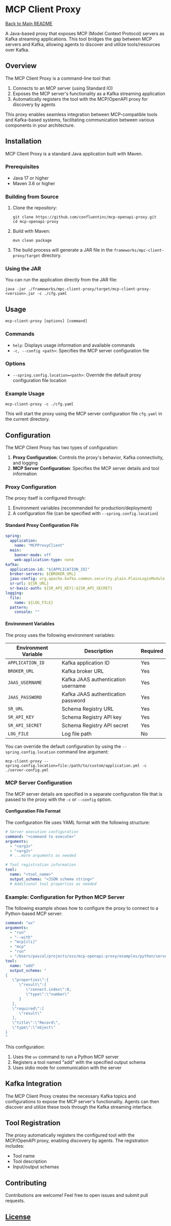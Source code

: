 # MCP Client Proxy

[Back to Main README](../README.md)

A Java-based proxy that exposes MCP (Model Context Protocol) servers as Kafka streaming applications. This tool bridges
the gap between MCP servers and Kafka, allowing agents to discover and utilize tools/resources over Kafka.

## Overview

The MCP Client Proxy is a command-line tool that:

1. Connects to an MCP server (using Standard IO)
2. Exposes the MCP server's functionality as a Kafka streaming application
3. Automatically registers the tool with the MCP/OpenAPI proxy for discovery by agents

This proxy enables seamless integration between MCP-compatible tools and Kafka-based systems, facilitating communication
between various components in your architecture.

## Installation

MCP Client Proxy is a standard Java application built with Maven.

### Prerequisites

- Java 17 or higher
- Maven 3.6 or higher

### Building from Source

1. Clone the repository:
   ```
   git clone https://github.com/confluentinc/mcp-openapi-proxy.git
   cd mcp-openapi-proxy
   ```

2. Build with Maven:
   ```
   mvn clean package
   ```

3. The build process will generate a JAR file in the `frameworks/mpc-client-proxy/target` directory.

### Using the JAR

You can run the application directly from the JAR file:

```
java -jar ./frameworks/mpc-client-proxy/target/mcp-client-proxy-<version>.jar -c ./cfg.yaml
```

## Usage

```
mcp-client-proxy [options] [command]
```

### Commands

- `help`: Displays usage information and available commands
- `-c, --config <path>`: Specifies the MCP server configuration file

### Options

- `--spring.config.location=<path>`: Override the default proxy configuration file location

### Example Usage

```
mcp-client-proxy -c ./cfg.yaml
```

This will start the proxy using the MCP server configuration file `cfg.yaml` in the current directory.

## Configuration

The MCP Client Proxy has two types of configuration:

1. **Proxy Configuration**: Controls the proxy's behavior, Kafka connectivity, and logging
2. **MCP Server Configuration**: Specifies the MCP server details and tool information

### Proxy Configuration

The proxy itself is configured through:

1. Environment variables (recommended for production/deployment)
2. A configuration file (can be specified with `--spring.config.location`)

#### Standard Proxy Configuration File

```yaml
spring:
  application:
    name: "MCPProxyClient"
  main:
    banner-mode: off
    web-application-type: none
kafka:
  application-id: "${APPLICATION_ID}"
  broker-servers: ${BROKER_URL}
  jaas-config: org.apache.kafka.common.security.plain.PlainLoginModule required username="${JAAS_USERNAME}" password="${JAAS_PASSWORD}";
  sr-url: ${SR_URL}
  sr-basic-auth: ${SR_API_KEY}:${SR_API_SECRET}
logging:
  file:
    name: ${LOG_FILE}
  pattern:
    console: ""
```

#### Environment Variables

The proxy uses the following environment variables:

| Environment Variable | Description                        | Required |
|----------------------|------------------------------------|----------|
| `APPLICATION_ID`     | Kafka application ID               | Yes      |
| `BROKER_URL`         | Kafka broker URL                   | Yes      |
| `JAAS_USERNAME`      | Kafka JAAS authentication username | Yes      |
| `JAAS_PASSWORD`      | Kafka JAAS authentication password | Yes      |
| `SR_URL`             | Schema Registry URL                | Yes      |
| `SR_API_KEY`         | Schema Registry API key            | Yes      |
| `SR_API_SECRET`      | Schema Registry API secret         | Yes      |
| `LOG_FILE`           | Log file path                      | No       |

You can override the default configuration by using the `--spring.config.location` command line argument:

```
mcp-client-proxy --spring.config.location=file:/path/to/custom/application.yml -c ./server-config.yml
```

### MCP Server Configuration

The MCP server details are specified in a separate configuration file that is passed to the proxy with the `-c` or
`--config` option.

#### Configuration File Format

The configuration file uses YAML format with the following structure:

```yaml
# Server execution configuration
command: "<command to execute>"
arguments:
  - "<arg1>"
  - "<arg2>"
  # ...more arguments as needed

# Tool registration information
tool:
  name: "<tool_name>"
  output_schema: "<JSON schema string>"
  # Additional tool properties as needed
```

### Example: Configuration for Python MCP Server

The following example shows how to configure the proxy to connect to a Python-based MCP server:

```yaml
command: "uv"
arguments:
  - "run"
  - "--with"
  - "mcp[cli]"
  - "mcp"
  - "run"
  - "/Users/pascal/projects/oss/mcp-openapi-proxy/examples/python/server.py"
tool:
  name: "add"
  output_schema: "
{
   \"properties\":{
      \"result\":{
         \"connect.index\":0,
         \"type\":\"number\"
      }
   },
   \"required\":[
      \"result\"
   ],
   \"title\":\"Record\",
   \"type\":\"object\"
}
"
```

This configuration:

1. Uses the `uv` command to run a Python MCP server
2. Registers a tool named "add" with the specified output schema
3. Uses stdio mode for communication with the server

## Kafka Integration

The MCP Client Proxy creates the necessary Kafka topics and configurations to expose the MCP server's functionality.
Agents can then discover and utilize these tools through the Kafka streaming interface.

## Tool Registration

The proxy automatically registers the configured tool with the MCP/OpenAPI proxy, enabling discovery by agents. The
registration includes:

- Tool name
- Tool description
- Input/output schemas

## Contributing

Contributions are welcome! Feel free to open issues and submit pull requests.

## [License](LICENSE)